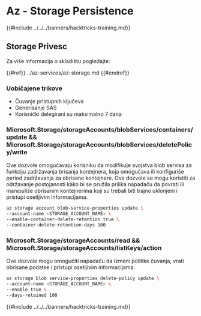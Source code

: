 # Az - Storage Persistence

{{#include ../../../banners/hacktricks-training.md}}

## Storage Privesc

Za više informacija o skladištu pogledajte:

{{#ref}}
../az-services/az-storage.md
{{#endref}}

### Uobičajene trikove

- Čuvanje pristupnih ključeva
- Generisanje SAS
- Korisnički delegirani su maksimalno 7 dana

### Microsoft.Storage/storageAccounts/blobServices/containers/update && Microsoft.Storage/storageAccounts/blobServices/deletePolicy/write

Ove dozvole omogućavaju korisniku da modifikuje svojstva blob servisa za funkciju zadržavanja brisanja kontejnera, koja omogućava ili konfiguriše period zadržavanja za obrisane kontejnere. Ove dozvole se mogu koristiti za održavanje postojanosti kako bi se pružila prilika napadaču da povrati ili manipuliše obrisanim kontejnerima koji su trebali biti trajno uklonjeni i pristupi osetljivim informacijama.
```bash
az storage account blob-service-properties update \
--account-name <STORAGE_ACCOUNT_NAME> \
--enable-container-delete-retention true \
--container-delete-retention-days 100
```
### Microsoft.Storage/storageAccounts/read && Microsoft.Storage/storageAccounts/listKeys/action

Ove dozvole mogu omogućiti napadaču da izmeni politike čuvanja, vrati obrisane podatke i pristupi osetljivim informacijama.
```bash
az storage blob service-properties delete-policy update \
--account-name <STORAGE_ACCOUNT_NAME> \
--enable true \
--days-retained 100
```
{{#include ../../../banners/hacktricks-training.md}}
